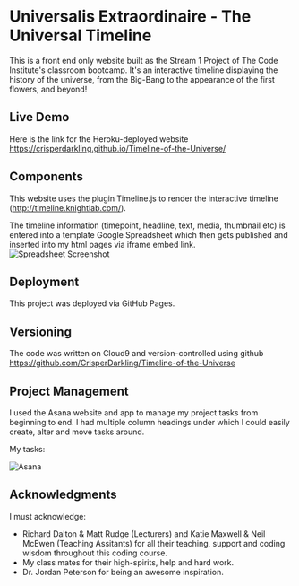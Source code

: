 # Universalis Extraordinaire - The Universal Timeline

This is a front end only website built as the Stream 1 Project of The Code Institute's classroom bootcamp. It's an interactive timeline displaying the history of the universe, from the Big-Bang to the appearance of the first flowers, and beyond!


## Live Demo

Here is the link for the Heroku-deployed website https://crisperdarkling.github.io/Timeline-of-the-Universe/


## Components

This website uses the plugin Timeline.js to render the interactive timeline (http://timeline.knightlab.com/).

The timeline information (timepoint, headline, text, media, thumbnail etc) is entered into a template Google Spreadsheet which then gets published and inserted into my html pages via iframe embed link.
![Spreadsheet Screenshot](https://s3-eu-west-1.amazonaws.com/jordan-peterson-bookstore/static/images/Universalis_Spread.png "Universalis Spread")


## Deployment

This project was deployed via GitHub Pages.


## Versioning

The code was written on Cloud9 and version-controlled using github https://github.com/CrisperDarkling/Timeline-of-the-Universe


## Project Management

I used the Asana website and app to manage my project tasks from beginning to end. I had multiple column headings under which I could easily create, alter and move tasks around.


My tasks:

![Asana](https://s3-eu-west-1.amazonaws.com/jordan-peterson-bookstore/static/images/Asana_Universalis.png "Asana Complete Tasks")


## Acknowledgments

I must acknowledge:

- Richard Dalton & Matt Rudge (Lecturers) and Katie Maxwell & Neil McEwen (Teaching Assitants) for all their teaching, support and coding wisdom throughout this coding course.
- My class mates for their high-spirits, help and hard work.
- Dr. Jordan Peterson for being an awesome inspiration.

